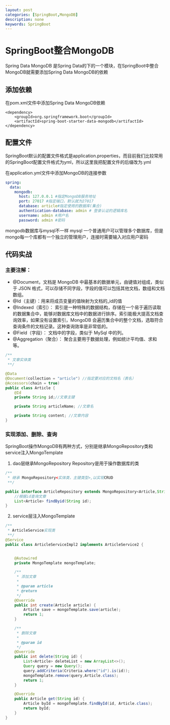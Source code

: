 ```yaml
---
layout: post
categories: [SpringBoot,MongoDB]
description: none
keywords: SpringBoot
---
```

# SpringBoot整合MongoDB
Spring Data MongoDB 是Spring Data的下的一个模块，在SpringBoot中整合MongoDB就需要添加Spring Data MongoDB的依赖

## 添加依赖
在pom.xml文件中添加Spring Data MongoDB依赖
```text
<dependency>
	<groupId>org.springframework.boot</groupId>
	<artifactId>spring-boot-starter-data-mongodb</artifactId>
</dependency>
```

## 配置文件
SpringBoot默认的配置文件格式是application.properties，而目前我们比较常用的SpringBoot配置文件格式为yml，所以这里我把配置文件的后缀改为.yml

在application.yml文件中添加MongoDB的连接参数
```yaml
spring:
  data:
    mongodb:
      host: 127.0.0.1 #指定MongoDB服务地址
      port: 27017 #指定端口，默认就为27017
      database: article#指定使用的数据库(集合)
      authentication-database: admin # 登录认证的逻辑库名
      username: admin #用户名
      password: admin #密码
```
mongodb数据库与mysql不一样 mysql 一个普通用户可以管理多个数据库，但是mongo每一个库都有一个独立的管理用户，连接时需要输入对应用户密码

## 代码实战
### 主要注解：
- @Document，文档是 MongoDB 中最基本的数据单元，由键值对组成，类似于 JSON 格式，可以存储不同字段，字段的值可以包括其他文档，数组和文档数组。
- @Id（主键）：用来将成员变量的值映射为文档的_id的值
- @Indexed（索引）： 索引是一种特殊的数据结构，存储在一个易于遍历读取的数据集合中，能够对数据库文档中的数据进行排序。索引能极大提高文档查询效率，如果没有设置索引，MongoDB 会遍历集合中的整个文档，选取符合查询条件的文档记录。这种查询效率是非常低的。
- @Field（字段）： 文档中的字段，类似于 MySql 中的列。
- @Aggregation（聚合）： 聚合主要用于数据处理，例如统计平均值、求和等。
```java
/**
 * 文章实体类
 **/

@Data
@Document(collection = "article") //指定要对应的文档名（表名）
@Accessors(chain = true)
public class Article {
    @Id
    private String id;//文章主键

    private String articleName; //文章名

    private String content; //文章内容
}

```

### 实现添加、删除、查询
SpringBoot操作MongoDB有两种方式，分别是继承MongoRepository类和service注入MongoTemplate

1. dao层继承MongoRepository
Repository是用于操作数据库的类
```java
/**
 * 继承 MongoRepository<实体类，主键类型>,以实现CRUD
 **/

public interface ArticleRepository extends MongoRepository<Article,String> {
	//根据id查询文章
    List<Article> findByid(String id);
}
```

2. service层注入MongoTemplate
```java
/**
 * ArticleService实现类
 **/
@Service
public class ArticleServiceImpl2 implements ArticleService2 {


    @Autowired
    private MongoTemplate mongoTemplate;

    /**
     * 添加文章
     *
     * @param article
     * @return
     */
    @Override
    public int create(Article article) {
        Article save = mongoTemplate.save(article);
        return 1;
    }

    /**
     * 删除文章
     *
     * @param id
     */
    @Override
    public int delete(String id) {
        List<Article> deleteList = new ArrayList<>();
        Query query = new Query();
        query.addCriteria(Criteria.where("id").is(id));
        mongoTemplate.remove(query,Article.class);
        return 1;
    }

    @Override
    public Article get(String id) {
        Article byId = mongoTemplate.findById(id, Article.class);
        return byId;
    }
}

```